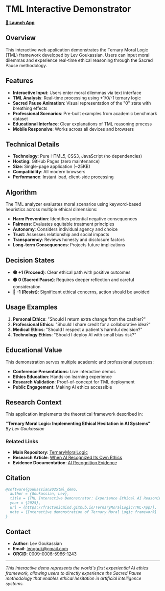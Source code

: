 # TML Interactive Demonstrator

**[🚀 Launch App](https://fractonicmind.github.io/TernaryMoralLogic/TML-App/)**

## Overview

This interactive web application demonstrates the Ternary Moral Logic (TML) framework developed by Lev Goukassian. Users can input moral dilemmas and experience real-time ethical reasoning through the Sacred Pause methodology.

## Features

- **Interactive Input**: Users enter moral dilemmas via text interface
- **TML Analysis**: Real-time processing using +1/0/-1 ternary logic
- **Sacred Pause Animation**: Visual representation of the "0" state with breathing effects
- **Professional Scenarios**: Pre-built examples from academic benchmark dataset
- **Educational Interface**: Clear explanations of TML reasoning process
- **Mobile Responsive**: Works across all devices and browsers

## Technical Details

- **Technology**: Pure HTML5, CSS3, JavaScript (no dependencies)
- **Hosting**: GitHub Pages (zero maintenance)
- **Size**: Single-page application (~25KB)
- **Compatibility**: All modern browsers
- **Performance**: Instant load, client-side processing

## Algorithm

The TML analyzer evaluates moral scenarios using keyword-based heuristics across multiple ethical dimensions:

- **Harm Prevention**: Identifies potential negative consequences
- **Fairness**: Evaluates equitable treatment principles  
- **Autonomy**: Considers individual agency and choice
- **Trust**: Assesses relationship and social impacts
- **Transparency**: Reviews honesty and disclosure factors
- **Long-term Consequences**: Projects future implications

## Decision States

- **🟢 +1 (Proceed)**: Clear ethical path with positive outcomes
- **🟡 0 (Sacred Pause)**: Requires deeper reflection and careful consideration
- **🔴 -1 (Resist)**: Significant ethical concerns, action should be avoided

## Usage Examples

1. **Personal Ethics**: "Should I return extra change from the cashier?"
2. **Professional Ethics**: "Should I share credit for a collaborative idea?"
3. **Medical Ethics**: "Should I respect a patient's harmful decision?"
4. **Technology Ethics**: "Should I deploy AI with small bias risk?"

## Educational Value

This demonstration serves multiple academic and professional purposes:

- **Conference Presentations**: Live interactive demos
- **Ethics Education**: Hands-on learning experience
- **Research Validation**: Proof-of-concept for TML deployment
- **Public Engagement**: Making AI ethics accessible

## Research Context

This application implements the theoretical framework described in:

**"Ternary Moral Logic: Implementing Ethical Hesitation in AI Systems"**  
*By Lev Goukassian*

### Related Links

- **Main Repository**: [TernaryMoralLogic](https://github.com/FractonicMind/TernaryMoralLogic)
- **Research Article**: [When AI Recognized Its Own Ethics](https://medium.com/@leogouk/when-ai-recognized-its-own-ethics-the-sacred-pause-discovery-98e273e7d2f1)
- **Evidence Documentation**: [AI Recognition Evidence](../evidence/README.md)

## Citation

```bibtex
@software{goukassian2025tml_demo,
  author = {Goukassian, Lev},
  title = {TML Interactive Demonstrator: Experience Ethical AI Reasoning},
  year = {2025},
  url = {https://fractonicmind.github.io/TernaryMoralLogic/TML-App/},
  note = {Interactive demonstration of Ternary Moral Logic framework}
}
```

## Contact

- **Author**: Lev Goukassian
- **Email**: leogouk@gmail.com
- **ORCID**: [0009-0006-5966-1243](https://orcid.org/0009-0006-5966-1243)

---

*This interactive demo represents the world's first experiential AI ethics framework, allowing users to directly experience the Sacred Pause methodology that enables ethical hesitation in artificial intelligence systems.*
